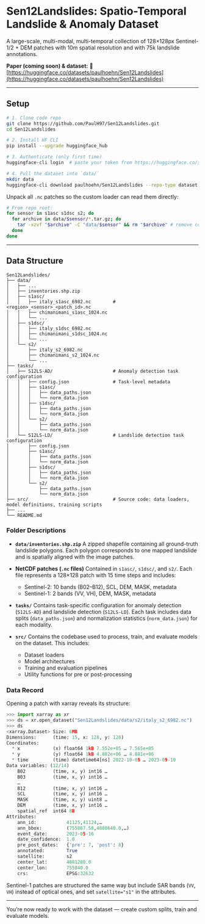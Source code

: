 # Sen12Landslides: Spatio-Temporal Landslide & Anomaly Dataset

A large-scale, multi-modal, multi-temporal collection of 128×128px Sentinel-1/2 + DEM patches with 10m spatial resolution and with 75k landslide annotations.

**Paper (coming soon) & dataset:**
🔗 [https://huggingface.co/datasets/paulhoehn/Sen12Landslides](https://huggingface.co/datasets/paulhoehn/Sen12Landslides)

---

## Setup

```bash
# 1. Clone code repo
git clone https://github.com/PaulH97/Sen12Landslides.git
cd Sen12Landslides

# 2. Install HF CLI
pip install --upgrade huggingface_hub

# 3. Authenticate (only first time)
huggingface-cli login  # paste your token from https://huggingface.co/settings/tokens

# 4. Pull the dataset into `data/`
mkdir data
huggingface-cli download paulhoehn/Sen12Landslides --repo-type dataset --local-dir data
```

Unpack all `.nc` patches so the custom loader can read them directly:

```bash
# From repo root:
for sensor in s1asc s1dsc s2; do
  for archive in data/$sensor/*.tar.gz; do
    tar -xzvf "$archive" -C "data/$sensor" && rm "$archive" # remove compressed tar files after extraction 
  done
done
```

---

## Data Structure

```
Sen12Landslides/
├── data/
│   ├── ...
│   ├── inventories.shp.zip
│   ├── s1asc/
│   │   ├── italy_s1asc_6982.nc        # <region>_<sensor>_<patch_id>.nc
│   │   ├── chimanimani_s1asc_1024.nc
│   │   └── ...
│   ├── s1dsc/
│   │   ├── italy_s1dsc_6982.nc
│   │   ├── chimanimani_s1dsc_1024.nc
│   │   └── ...
│   └── s2/
│       ├── italy_s2_6982.nc
│       ├── chimanimani_s2_1024.nc
│       └── ...
├── tasks/
│   ├── S12LS-AD/                      # Anomaly detection task configuration
│   │   ├── config.json                # Task-level metadata
│   │   ├── s1asc/
│   │   │   ├── data_paths.json
│   │   │   └── norm_data.json
│   │   ├── s1dsc/
│   │   │   ├── data_paths.json
│   │   │   └── norm_data.json
│   │   └── s2/
│   │       ├── data_paths.json
│   │       └── norm_data.json
│   └── S12LS-LD/                      # Landslide detection task configuration
│       ├── config.json
│       ├── s1asc/
│       │   ├── data_paths.json
│       │   └── norm_data.json
│       ├── s1dsc/
│       │   ├── data_paths.json
│       │   └── norm_data.json
│       └── s2/
│           ├── data_paths.json
│           └── norm_data.json
├── src/                               # Source code: data loaders, model definitions, training scripts
├── ...
└── README.md
```

### Folder Descriptions

* **`data/inventories.shp.zip`**
  A zipped shapefile containing all ground-truth landslide polygons. Each polygon corresponds to one mapped landslide and is spatially aligned with the image patches.

* **NetCDF patches (`.nc` files)**
  Contained in `s1asc/`, `s1dsc/`, and `s2/`. Each file represents a 128×128 patch with 15 time steps and includes:

  * Sentinel-2: 10 bands (B02–B12), SCL, DEM, MASK, metadata
  * Sentinel-1: 2 bands (VV, VH), DEM, MASK, metadata

* **`tasks/`**
  Contains task-specific configuration for anomaly detection (`S12LS-AD`) and landslide detection (`S12LS-LD`). Each task includes data splits (`data_paths.json`) and normalization statistics (`norm_data.json`) for each modality.

* **`src/`**
  Contains the codebase used to process, train, and evaluate models on the dataset. This includes:

  * Dataset loaders
  * Model architectures
  * Training and evaluation pipelines
  * Utility functions for pre or post-processing

### Data Record 

Opening a patch with xarray reveals its structure:

```python
>>> import xarray as xr
>>> ds = xr.open_dataset("Sen12Landslides/data/s2/italy_s2_6982.nc")
>>> ds
<xarray.Dataset> Size: 6MB
Dimensions:      (time: 15, x: 128, y: 128)
Coordinates:
  * x            (x) float64 1kB 7.552e+05 … 7.565e+05
  * y            (y) float64 1kB 4.882e+06 … 4.881e+06
  * time         (time) datetime64[ns] 2022-10-05 … 2023-09-10
Data variables: (12/14)
    B02          (time, x, y) int16 …
    B03          (time, x, y) int16 …
    …             
    B12          (time, x, y) int16 …
    SCL          (time, x, y) int16 …
    MASK         (time, x, y) uint8 …
    DEM          (time, x, y) int16 …
    spatial_ref  int64 8B  
Attributes:
    ann_id:           41125,41124,…  
    ann_bbox:         (755867.58,4880640.0,…)  
    event_date:       2023-05-16  
    date_confidence:  1.0  
    pre_post_dates:   {'pre': 7, 'post': 8}  
    annotated:        True  
    satellite:        s2  
    center_lat:       4881280.0  
    center_lon:       755840.0  
    crs:              EPSG:32632  
```

Sentinel-1 patches are structured the same way but include SAR bands (`VV`, `VH`) instead of optical ones, and set `satellite="s1"` in the attributes.

---

You’re now ready to work with the dataset — create custom splits, train and evaluate models.

